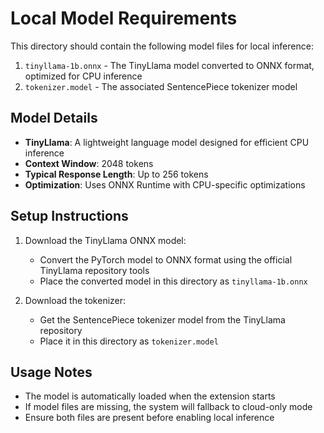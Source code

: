 # Local Model Requirements

This directory should contain the following model files for local inference:

1. `tinyllama-1b.onnx` - The TinyLlama model converted to ONNX format, optimized for CPU inference
2. `tokenizer.model` - The associated SentencePiece tokenizer model

## Model Details

- **TinyLlama**: A lightweight language model designed for efficient CPU inference
- **Context Window**: 2048 tokens
- **Typical Response Length**: Up to 256 tokens
- **Optimization**: Uses ONNX Runtime with CPU-specific optimizations

## Setup Instructions

1. Download the TinyLlama ONNX model:

    - Convert the PyTorch model to ONNX format using the official TinyLlama repository tools
    - Place the converted model in this directory as `tinyllama-1b.onnx`

2. Download the tokenizer:
    - Get the SentencePiece tokenizer model from the TinyLlama repository
    - Place it in this directory as `tokenizer.model`

## Usage Notes

- The model is automatically loaded when the extension starts
- If model files are missing, the system will fallback to cloud-only mode
- Ensure both files are present before enabling local inference
